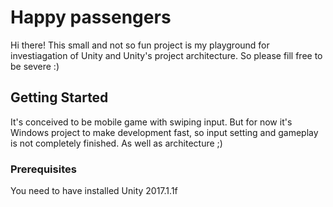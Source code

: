 # Happy passengers

Hi there!
This small and not so fun project is my playground for investiagation of Unity and Unity's project architecture.
So please fill free to be severe :)

## Getting Started

It's conceived to be mobile game with swiping input. But for now it's Windows project to make development fast, so input setting and gameplay is not completely finished. As well as architecture ;)

### Prerequisites

You need to have installed Unity 2017.1.1f
